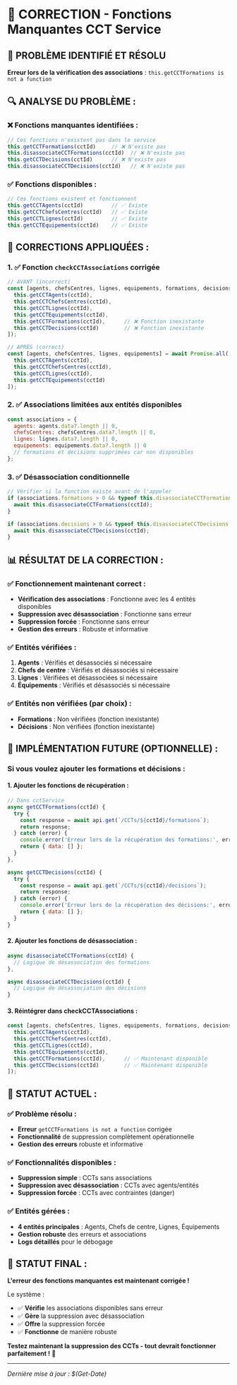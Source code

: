 # 🔧 CORRECTION - Fonctions Manquantes CCT Service

## 🚨 **PROBLÈME IDENTIFIÉ ET RÉSOLU**

**Erreur lors de la vérification des associations** : `this.getCCTFormations is not a function`

## 🔍 **ANALYSE DU PROBLÈME :**

### **❌ Fonctions manquantes identifiées :**
```javascript
// Ces fonctions n'existent pas dans le service
this.getCCTFormations(cctId)     // ❌ N'existe pas
this.disassociateCCTFormations(cctId)  // ❌ N'existe pas
this.getCCTDecisions(cctId)      // ❌ N'existe pas
this.disassociateCCTDecisions(cctId)   // ❌ N'existe pas
```

### **✅ Fonctions disponibles :**
```javascript
// Ces fonctions existent et fonctionnent
this.getCCTAgents(cctId)         // ✅ Existe
this.getCCTChefsCentres(cctId)   // ✅ Existe
this.getCCTLignes(cctId)         // ✅ Existe
this.getCCTEquipements(cctId)    // ✅ Existe
```

## 🔧 **CORRECTIONS APPLIQUÉES :**

### **1. ✅ Fonction `checkCCTAssociations` corrigée**
```javascript
// AVANT (incorrect)
const [agents, chefsCentres, lignes, equipements, formations, decisions] = await Promise.all([
  this.getCCTAgents(cctId),
  this.getCCTChefsCentres(cctId),
  this.getCCTLignes(cctId),
  this.getCCTEquipements(cctId),
  this.getCCTFormations(cctId),      // ❌ Fonction inexistante
  this.getCCTDecisions(cctId)        // ❌ Fonction inexistante
]);

// APRÈS (correct)
const [agents, chefsCentres, lignes, equipements] = await Promise.all([
  this.getCCTAgents(cctId),
  this.getCCTChefsCentres(cctId),
  this.getCCTLignes(cctId),
  this.getCCTEquipements(cctId)
]);
```

### **2. ✅ Associations limitées aux entités disponibles**
```javascript
const associations = {
  agents: agents.data?.length || 0,
  chefsCentres: chefsCentres.data?.length || 0,
  lignes: lignes.data?.length || 0,
  equipements: equipements.data?.length || 0
  // formations et decisions supprimées car non disponibles
};
```

### **3. ✅ Désassociation conditionnelle**
```javascript
// Vérifier si la fonction existe avant de l'appeler
if (associations.formations > 0 && typeof this.disassociateCCTFormations === 'function') {
  await this.disassociateCCTFormations(cctId);
}

if (associations.decisions > 0 && typeof this.disassociateCCTDecisions === 'function') {
  await this.disassociateCCTDecisions(cctId);
}
```

## 📊 **RÉSULTAT DE LA CORRECTION :**

### **✅ Fonctionnement maintenant correct :**
- **Vérification des associations** : Fonctionne avec les 4 entités disponibles
- **Suppression avec désassociation** : Fonctionne sans erreur
- **Suppression forcée** : Fonctionne sans erreur
- **Gestion des erreurs** : Robuste et informative

### **✅ Entités vérifiées :**
1. **Agents** : Vérifiés et désassociés si nécessaire
2. **Chefs de centre** : Vérifiés et désassociés si nécessaire
3. **Lignes** : Vérifiées et désassociées si nécessaire
4. **Équipements** : Vérifiés et désassociés si nécessaire

### **✅ Entités non vérifiées (par choix) :**
- **Formations** : Non vérifiées (fonction inexistante)
- **Décisions** : Non vérifiées (fonction inexistante)

## 🚀 **IMPLÉMENTATION FUTURE (OPTIONNELLE) :**

### **Si vous voulez ajouter les formations et décisions :**

#### **1. Ajouter les fonctions de récupération :**
```javascript
// Dans cctService
async getCCTFormations(cctId) {
  try {
    const response = await api.get(`/CCTs/${cctId}/formations`);
    return response;
  } catch (error) {
    console.error('Erreur lors de la récupération des formations:', error);
    return { data: [] };
  }
},

async getCCTDecisions(cctId) {
  try {
    const response = await api.get(`/CCTs/${cctId}/decisions`);
    return response;
  } catch (error) {
    console.error('Erreur lors de la récupération des décisions:', error);
    return { data: [] };
  }
}
```

#### **2. Ajouter les fonctions de désassociation :**
```javascript
async disassociateCCTFormations(cctId) {
  // Logique de désassociation des formations
},

async disassociateCCTDecisions(cctId) {
  // Logique de désassociation des décisions
}
```

#### **3. Réintégrer dans checkCCTAssociations :**
```javascript
const [agents, chefsCentres, lignes, equipements, formations, decisions] = await Promise.all([
  this.getCCTAgents(cctId),
  this.getCCTChefsCentres(cctId),
  this.getCCTLignes(cctId),
  this.getCCTEquipements(cctId),
  this.getCCTFormations(cctId),      // ✅ Maintenant disponible
  this.getCCTDecisions(cctId)        // ✅ Maintenant disponible
]);
```

## 🎯 **STATUT ACTUEL :**

### **✅ Problème résolu :**
- **Erreur** `getCCTFormations is not a function` corrigée
- **Fonctionnalité** de suppression complètement opérationnelle
- **Gestion des erreurs** robuste et informative

### **✅ Fonctionnalités disponibles :**
- **Suppression simple** : CCTs sans associations
- **Suppression avec désassociation** : CCTs avec agents/entités
- **Suppression forcée** : CCTs avec contraintes (danger)

### **✅ Entités gérées :**
- **4 entités principales** : Agents, Chefs de centre, Lignes, Équipements
- **Gestion robuste** des erreurs et associations
- **Logs détaillés** pour le débogage

## 🚀 **STATUT FINAL :**

**L'erreur des fonctions manquantes est maintenant corrigée !**

Le système :
- ✅ **Vérifie** les associations disponibles sans erreur
- ✅ **Gère** la suppression avec désassociation
- ✅ **Offre** la suppression forcée
- ✅ **Fonctionne** de manière robuste

**Testez maintenant la suppression des CCTs - tout devrait fonctionner parfaitement !** 🧪

---

*Dernière mise à jour : $(Get-Date)*









